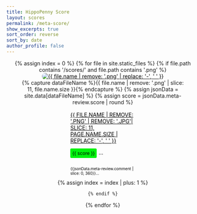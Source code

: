 ```yaml
---
title: HippoPenny Score
layout: scores
permalink: /meta-score/
show_excerpts: true
sort_order: reverse
sort_by: date
author_profile: false
---
```


<style>
 .gallery {
  justify-content: center;
  align-items: center;
  text-align: center;
   flex-wrap: wrap;
  
  
}

.gallery-item {
 display: flex;
  flex-direction: column; /* Sắp xếp theo chiều dọc */
  justify-content: center;
  align-items: center;
  text-align: center;
  align-items: center; /* Center items along the horizontal axis */
  position: relative;
  overflow: hidden;
  margin: 0 40px;
    
 
}

.gallery-item img {
    border-radius: 8px; 
    height: auto;
    display: block;
    transition: transform 0.3s ease-in-out;
    

}

.gallery-item:hover img {
    transform: scale(1.03);
}
.caption {
  display: flex;
  flex-direction: column;
  align-items: flex-start; /* Bắt đầu từ bên trái */
  text-align: left;
  color: #fff;
  max-width: 100%;
  margin-top:1rem;
}
.top-caption {
  display: flex;
  justify-content: space-between; /* Để các phần tử con căn cách nhau hết sức có thể */
}

.caption-container {
   display: flex;
}



.caption-container p {
  order: 2; /* Đặt phần tử <p> xuống dưới */
}

.caption1 {
 font-size: 12px;
    color: black;
    background-color: #00f20d;
    border-radius: 3px;
    padding: 5px 5px;
  
  
}

.caption2 {
  font-size: 10px;
  color: black;
}
  .underline{
   text-decoration: underline; /* Thêm gạch chân dưới cho class "v" */
  text-decoration-thickness: 0.5px; /* Độ dày của đường gạch chân dưới */
  }

  a{
    color :black;
  
  }
  .top-caption{
    display:flex;
  }

 @media only screen and (min-width: 658px) {
  .caption {
    width: 40%; 
  }
}


</style>

<script src="{{ '/assets/lightbox2/lightbox.js' | relative_url }}"></script>
<link href="{{ '/assets/lightbox2/lightbox.css' | relative_url }}" rel="stylesheet" />






<div class="gallery">
{% assign index = 0 %}
  {% for file in site.static_files %}
    {% if file.path contains '/scores/' and file.path contains '.png' %}
        <div class="gallery-item">
          <a href="{{ file.path }}" data-lightbox="image-set" data-title="{{ file.name | remove: '.png' | replace: '-', ' ' }}">
            <img src="{{ file.path }}" alt="{{ file.name | remove: '.png' | replace: '-', ' ' }}"/>
          </a>
             {% capture dataFileName %}{{ file.name | remove: '.png' | slice: 11, file.name.size }}{% endcapture %}
             {% assign jsonData = site.data[dataFileName] %}
             {% assign score = jsonData.meta-review.score | round %}
          <div class="caption">
               <div class="top-caption">
    <a href="{{ file.name | remove: '.png' | remove: '.jpg' | '' | slice: 11, file.name.size }}" style="color: #000000;text-transform: uppercase;">
      {{ file.name | remove: '.png' | remove: '.jpg'| slice: 11, page.name.size | replace: '-', ' '  }}
    </a> 
</div> 
 <div class="caption-container">
    <p id="caption1-{{index}}" class="caption1">{{ score }}</p>
    <p id="caption1.2-{{index}}" style="
    color: black;
    font-size: 14px; margin-left:5px;
" >...</p>
  </div>
          <p class="caption2">{{jsonData.meta-review.comment  | slice: 0, 360}}...</p>
         </div>
        </div>
     {% assign index = index | plus: 1 %}

    {% endif %}
  {% endfor %}
        <p id="indexx" style="display:none;">{{index}}</p>

</div>

<script>

  var indexx = document.getElementById('indexx').textContent;

  for(let i = 0; i < indexx ; i ++){
    const score = document.getElementById(`caption1-${i}`).textContent
    if(score > 90){
      document.getElementById(`caption1.2-${i}`).innerHTML = "Universal Acclaim"
    }else{
      if(score > 70){
        document.getElementById(`caption1.2-${i}`).innerHTML = "Generally Favorable"
      }else{
           document.getElementById(`caption1.2-${i}`).innerHTML  = "Mixed or Average"
      }
    }
  }

</script>

